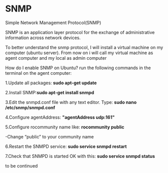 # SNMP
Simple Network Management Protocol(SNMP)

SNMP is an application layer protocol for the exchange of administrative information across network devices.

To better understand the snmp protocol, I will install a virtual machine on my computer (ubuntu server). From now on i will call my virtual machine as agent computer and my local as admin computer

How do I enable SNMP on Ubuntu?
run the following commands in the terminal on the agent computer:

1.Update all packages: **sudo apt-get update**

2.Install SNMP:**sudo apt-get install snmpd**

3.Edit the snmpd.conf file with any text editor. Type: **sudo nano /etc/snmp/snmpd.conf**

4.Configure agentAddress: **"agentAddress udp:161"**

5.Configure rocommunity name like: **rocommunity public**

-Change “public” to your community name

6.Restart the SNMPD service: **sudo service snmpd restart**

7.Check that SNMPD is started OK with this: **sudo service snmpd status**

to be continued

